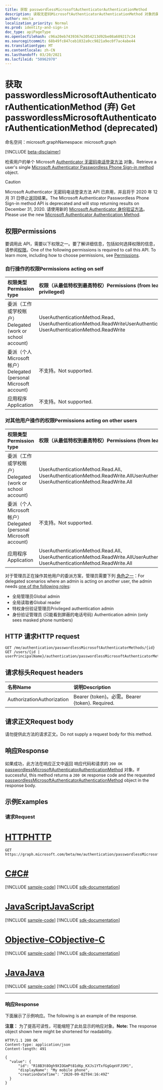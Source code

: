 ```yaml
---
title: 获取 passwordlessMicrosoftAuthenticatorAuthenticationMethod
description: 读取无密码MicrosoftAuthenticatorAuthenticationMethod 对象的属性和关系。
author: mmcla
localization_priority: Normal
ms.prod: identity-and-sign-in
doc_type: apiPageType
ms.openlocfilehash: c96a20eb7439367e2054213d92be08a609217c24
ms.sourcegitcommit: 68b49fc847ceb1032a9cc9821a9ec0f7ac4abe44
ms.translationtype: MT
ms.contentlocale: zh-CN
ms.lasthandoff: 03/20/2021
ms.locfileid: "50962970"
---
```

# <a name="get-passwordlessmicrosoftauthenticatorauthenticationmethod-deprecated"></a><span data-ttu-id="922ad-103">获取 passwordlessMicrosoftAuthenticatorAuthenticationMethod (弃) </span><span class="sxs-lookup"><span data-stu-id="922ad-103">Get passwordlessMicrosoftAuthenticatorAuthenticationMethod (deprecated)</span></span>
<span data-ttu-id="922ad-104">命名空间：microsoft.graph</span><span class="sxs-lookup"><span data-stu-id="922ad-104">Namespace: microsoft.graph</span></span>

[!INCLUDE [beta-disclaimer](../../includes/beta-disclaimer.md)]

<span data-ttu-id="922ad-105">检索用户的单个 Microsoft [Authenticator 无密码电话登录方法](../resources/passwordlessmicrosoftauthenticatorauthenticationmethod.md) 对象。</span><span class="sxs-lookup"><span data-stu-id="922ad-105">Retrieve a user's single [Microsoft Authenticator Passwordless Phone Sign-in method](../resources/passwordlessmicrosoftauthenticatorauthenticationmethod.md) object.</span></span>

> [!CAUTION]
> <span data-ttu-id="922ad-106">Microsoft Authenticator 无密码电话登录方法 API 已弃用，并且将于 2020 年 12 月 31 日停止返回结果。</span><span class="sxs-lookup"><span data-stu-id="922ad-106">The Microsoft Authenticator Passwordless Phone Sign-in method API is deprecated and will stop returning results on December 31, 2020.</span></span> <span data-ttu-id="922ad-107">请使用新的 [Microsoft Authenticator 身份验证方法](../resources/microsoftAuthenticatorAuthenticationMethod.md)。</span><span class="sxs-lookup"><span data-stu-id="922ad-107">Please use the new [Microsoft Authenticator Authentication Method](../resources/microsoftAuthenticatorAuthenticationMethod.md).</span></span>

## <a name="permissions"></a><span data-ttu-id="922ad-108">权限</span><span class="sxs-lookup"><span data-stu-id="922ad-108">Permissions</span></span>

<span data-ttu-id="922ad-p102">要调用此 API，需要以下权限之一。要了解详细信息，包括如何选择权限的信息，请参阅[权限](/graph/permissions-reference)。</span><span class="sxs-lookup"><span data-stu-id="922ad-p102">One of the following permissions is required to call this API. To learn more, including how to choose permissions, see [Permissions](/graph/permissions-reference).</span></span>

### <a name="permissions-acting-on-self"></a><span data-ttu-id="922ad-111">自行操作的权限</span><span class="sxs-lookup"><span data-stu-id="922ad-111">Permissions acting on self</span></span>

|<span data-ttu-id="922ad-112">权限类型</span><span class="sxs-lookup"><span data-stu-id="922ad-112">Permission type</span></span>      | <span data-ttu-id="922ad-113">权限（从最低特权到最高特权）</span><span class="sxs-lookup"><span data-stu-id="922ad-113">Permissions (from least to most privileged)</span></span>              |
|:---------------------------------------|:-------------------------|
| <span data-ttu-id="922ad-114">委派（工作或学校帐户）</span><span class="sxs-lookup"><span data-stu-id="922ad-114">Delegated (work or school account)</span></span>     | <span data-ttu-id="922ad-115">UserAuthenticationMethod.Read、UserAuthenticationMethod.ReadWrite</span><span class="sxs-lookup"><span data-stu-id="922ad-115">UserAuthenticationMethod.Read, UserAuthenticationMethod.ReadWrite</span></span> |
| <span data-ttu-id="922ad-116">委派（个人 Microsoft 帐户）</span><span class="sxs-lookup"><span data-stu-id="922ad-116">Delegated (personal Microsoft account)</span></span> | <span data-ttu-id="922ad-117">不支持。</span><span class="sxs-lookup"><span data-stu-id="922ad-117">Not supported.</span></span> |
| <span data-ttu-id="922ad-118">应用程序</span><span class="sxs-lookup"><span data-stu-id="922ad-118">Application</span></span>                            | <span data-ttu-id="922ad-119">不支持。</span><span class="sxs-lookup"><span data-stu-id="922ad-119">Not supported.</span></span> |

### <a name="permissions-acting-on-other-users"></a><span data-ttu-id="922ad-120">对其他用户操作的权限</span><span class="sxs-lookup"><span data-stu-id="922ad-120">Permissions acting on other users</span></span>

|<span data-ttu-id="922ad-121">权限类型</span><span class="sxs-lookup"><span data-stu-id="922ad-121">Permission type</span></span>      | <span data-ttu-id="922ad-122">权限（从最低特权到最高特权）</span><span class="sxs-lookup"><span data-stu-id="922ad-122">Permissions (from least to most privileged)</span></span>              |
|:---------------------------------------|:-------------------------|
| <span data-ttu-id="922ad-123">委派（工作或学校帐户）</span><span class="sxs-lookup"><span data-stu-id="922ad-123">Delegated (work or school account)</span></span>     | <span data-ttu-id="922ad-124">UserAuthenticationMethod.Read.All、UserAuthenticationMethod.ReadWrite.All</span><span class="sxs-lookup"><span data-stu-id="922ad-124">UserAuthenticationMethod.Read.All, UserAuthenticationMethod.ReadWrite.All</span></span> |
| <span data-ttu-id="922ad-125">委派（个人 Microsoft 帐户）</span><span class="sxs-lookup"><span data-stu-id="922ad-125">Delegated (personal Microsoft account)</span></span> | <span data-ttu-id="922ad-126">不支持。</span><span class="sxs-lookup"><span data-stu-id="922ad-126">Not supported.</span></span> |
| <span data-ttu-id="922ad-127">应用程序</span><span class="sxs-lookup"><span data-stu-id="922ad-127">Application</span></span>                            | <span data-ttu-id="922ad-128">UserAuthenticationMethod.Read.All、UserAuthenticationMethod.ReadWrite.All</span><span class="sxs-lookup"><span data-stu-id="922ad-128">UserAuthenticationMethod.Read.All, UserAuthenticationMethod.ReadWrite.All</span></span> |

<span data-ttu-id="922ad-129">对于管理员正在操作其他用户的委派方案，管理员需要下列 [角色之一](/azure/active-directory/users-groups-roles/directory-assign-admin-roles#available-roles)：</span><span class="sxs-lookup"><span data-stu-id="922ad-129">For delegated scenarios where an admin is acting on another user, the admin needs [one of the following roles](/azure/active-directory/users-groups-roles/directory-assign-admin-roles#available-roles):</span></span>
* <span data-ttu-id="922ad-130">全局管理员</span><span class="sxs-lookup"><span data-stu-id="922ad-130">Global admin</span></span>
* <span data-ttu-id="922ad-131">全局读取者</span><span class="sxs-lookup"><span data-stu-id="922ad-131">Global reader</span></span>
* <span data-ttu-id="922ad-132">特权身份验证管理员</span><span class="sxs-lookup"><span data-stu-id="922ad-132">Privileged authentication admin</span></span>
* <span data-ttu-id="922ad-133">身份验证管理员 (只能看到屏蔽的电话号码) </span><span class="sxs-lookup"><span data-stu-id="922ad-133">Authentication admin (only sees masked phone numbers)</span></span>

## <a name="http-request"></a><span data-ttu-id="922ad-134">HTTP 请求</span><span class="sxs-lookup"><span data-stu-id="922ad-134">HTTP request</span></span>

<!-- {
  "blockType": "ignored"
}
-->
``` http
GET /me/authentication/passwordlessMicrosoftAuthenticatorMethods/{id}
GET /users/{id | userPrincipalName}/authentication/passwordlessMicrosoftAuthenticatorMethods/{id}
```

## <a name="request-headers"></a><span data-ttu-id="922ad-135">请求标头</span><span class="sxs-lookup"><span data-stu-id="922ad-135">Request headers</span></span>
|<span data-ttu-id="922ad-136">名称</span><span class="sxs-lookup"><span data-stu-id="922ad-136">Name</span></span>|<span data-ttu-id="922ad-137">说明</span><span class="sxs-lookup"><span data-stu-id="922ad-137">Description</span></span>|
|:---|:---|
|<span data-ttu-id="922ad-138">Authorization</span><span class="sxs-lookup"><span data-stu-id="922ad-138">Authorization</span></span>|<span data-ttu-id="922ad-p103">Bearer {token}。必需。</span><span class="sxs-lookup"><span data-stu-id="922ad-p103">Bearer {token}. Required.</span></span>|

## <a name="request-body"></a><span data-ttu-id="922ad-141">请求正文</span><span class="sxs-lookup"><span data-stu-id="922ad-141">Request body</span></span>
<span data-ttu-id="922ad-142">请勿提供此方法的请求正文。</span><span class="sxs-lookup"><span data-stu-id="922ad-142">Do not supply a request body for this method.</span></span>

## <a name="response"></a><span data-ttu-id="922ad-143">响应</span><span class="sxs-lookup"><span data-stu-id="922ad-143">Response</span></span>

<span data-ttu-id="922ad-144">如果成功，此方法在响应正文中返回 响应代码和请求的 `200 OK` [passwordlessMicrosoftAuthenticatorAuthenticationMethod](../resources/passwordlessmicrosoftauthenticatorauthenticationmethod.md) 对象。</span><span class="sxs-lookup"><span data-stu-id="922ad-144">If successful, this method returns a `200 OK` response code and the requested [passwordlessMicrosoftAuthenticatorAuthenticationMethod](../resources/passwordlessmicrosoftauthenticatorauthenticationmethod.md) object in the response body.</span></span>

## <a name="examples"></a><span data-ttu-id="922ad-145">示例</span><span class="sxs-lookup"><span data-stu-id="922ad-145">Examples</span></span>

### <a name="request"></a><span data-ttu-id="922ad-146">请求</span><span class="sxs-lookup"><span data-stu-id="922ad-146">Request</span></span>

# <a name="http"></a>[<span data-ttu-id="922ad-147">HTTP</span><span class="sxs-lookup"><span data-stu-id="922ad-147">HTTP</span></span>](#tab/http)
<!-- {
  "blockType": "request",
  "name": "get_passwordlessmicrosoftauthenticatorauthenticationmethod_1"
}
-->
``` http
GET https://graph.microsoft.com/beta/me/authentication/passwordlessMicrosoftAuthenticatorMethods/R18B3t8Ogh9XIOGmPt81d6p_KXJs1YTxfGgGqeVFJSM1
```
# <a name="c"></a>[<span data-ttu-id="922ad-148">C#</span><span class="sxs-lookup"><span data-stu-id="922ad-148">C#</span></span>](#tab/csharp)
[!INCLUDE [sample-code](../includes/snippets/csharp/get-passwordlessmicrosoftauthenticatorauthenticationmethod-1-csharp-snippets.md)]
[!INCLUDE [sdk-documentation](../includes/snippets/snippets-sdk-documentation-link.md)]

# <a name="javascript"></a>[<span data-ttu-id="922ad-149">JavaScript</span><span class="sxs-lookup"><span data-stu-id="922ad-149">JavaScript</span></span>](#tab/javascript)
[!INCLUDE [sample-code](../includes/snippets/javascript/get-passwordlessmicrosoftauthenticatorauthenticationmethod-1-javascript-snippets.md)]
[!INCLUDE [sdk-documentation](../includes/snippets/snippets-sdk-documentation-link.md)]

# <a name="objective-c"></a>[<span data-ttu-id="922ad-150">Objective-C</span><span class="sxs-lookup"><span data-stu-id="922ad-150">Objective-C</span></span>](#tab/objc)
[!INCLUDE [sample-code](../includes/snippets/objc/get-passwordlessmicrosoftauthenticatorauthenticationmethod-1-objc-snippets.md)]
[!INCLUDE [sdk-documentation](../includes/snippets/snippets-sdk-documentation-link.md)]

# <a name="java"></a>[<span data-ttu-id="922ad-151">Java</span><span class="sxs-lookup"><span data-stu-id="922ad-151">Java</span></span>](#tab/java)
[!INCLUDE [sample-code](../includes/snippets/java/get-passwordlessmicrosoftauthenticatorauthenticationmethod-1-java-snippets.md)]
[!INCLUDE [sdk-documentation](../includes/snippets/snippets-sdk-documentation-link.md)]

---



### <a name="response"></a><span data-ttu-id="922ad-152">响应</span><span class="sxs-lookup"><span data-stu-id="922ad-152">Response</span></span>
<span data-ttu-id="922ad-153">下面展示了示例响应。</span><span class="sxs-lookup"><span data-stu-id="922ad-153">The following is an example of the response.</span></span>

<span data-ttu-id="922ad-154">**注意：** 为了提高可读性，可能缩短了此处显示的响应对象。</span><span class="sxs-lookup"><span data-stu-id="922ad-154">**Note:** The response object shown here might be shortened for readability.</span></span>
<!-- {
  "blockType": "response",
  "truncated": true,
  "@odata.type": "microsoft.graph.passwordlessMicrosoftAuthenticatorAuthenticationMethod"
}
-->
``` http
HTTP/1.1 200 OK
Content-type: application/json
Content-length: 491

{
  "value": {
      "id": "R18B3t8Ogh9XIOGmPt81d6p_KXJs1YTxfGgGqeVFJSM1",
      "displayName": "My mobile phone",
      "creationDateTime": "2020-09-02T04:16:49Z"
  }
}
```

